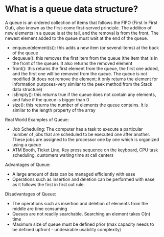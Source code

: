 # What is a queue data structure?

A queue is an ordered collection of items that follows the FIFO (First In First Out), also known as the first-come first-served principle. The addition of new elements in a queue is at the tail, and the removal is from the front. The newest element added to the queue must wait at the end of the queue.

- enqueue(element(s)): this adds a new item (or several items) at the back of the queue
- dequeue(): this removes the first item from the queue (the item that is in the front of the queue). It also returns the removed element 
- front(): this returns the first element from the queue, the first one added, and the first one will be removed from the queue. The queue is not modified (it does not remove the element; it only returns the element for information purposes-very similar to the peek method from the Stack data structure)
- isEmpty(): this returns true if the queue does not contain any elements, and false if the queue is bigger than 0
- size(): this returns the number of elements the queue contains. It is similar to the length property of the array

Real World Examples of Queue:
- Job Scheduling: The computer has a task to execute a particular number of jobs that are scheduled to be executed one after another. These jobs are assigned to the processor one by one which is organized using a queue
- ATM Booth, Ticket Line, Key press sequence on the keyboard, CPU task scheduling, customers waiting time at call centers

Advantages of Queue:
- A large amount of data can be managed efficiently with ease
- Operations such as insertion and deletion can be performed with ease as it follows the first in first out rule.

Disadvantages of Queue:
- The operations such as insertion and deletion of elements from the middle are time consuming
- Queues are not readily searchable. Searching an element takes O(n) time
- Maximum size of queue must be defined prior (max capacity needs to be defined upfront - undesirable usability complexity)
